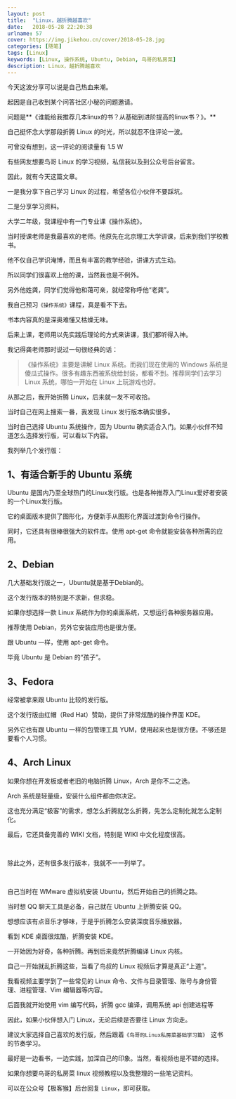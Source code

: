 ```yaml
---
layout: post
title:  "Linux，越折腾越喜欢"
date:   2018-05-28 22:20:38
urlname: 57
cover: https://img.jikehou.cn/cover/2018-05-28.jpg
categories: [随笔]
tags: [Linux]
keywords: [Linux, 操作系统, Ubuntu, Debian, 鸟哥的私房菜]
description: Linux，越折腾越喜欢
---
```

今天这波分享可以说是自己热血来潮。

起因是自己收到某个问答社区小秘的问题邀请。

问题是**《谁能给我推荐几本linux的书？从基础到进阶提高的linux书？》。**

自己挺怀念大学那段折腾 Linux 的时光，所以就忍不住评论一波。

可曾没有想到，这一评论的阅读量有 1.5 W

有些网友想要鸟哥 Linux 的学习视频，私信我以及到公众号后台留言。

因此，就有今天这篇文章。

一是我分享下自己学习 Linux 的过程，希望各位小伙伴不要踩坑。 

二是分享学习资料。

<!-- more -->
大学二年级，我课程中有一门专业课《操作系统》。

当时授课老师是我最喜欢的老师。他原先在北京理工大学讲课，后来到我们学校教书。

他不仅自己学识淹博，而且有丰富的教学经验，讲课方式生动。

所以同学们很喜欢上他的课，当然我也是不例外。

另外他姓龚，同学们觉得他和蔼可亲，就经常称呼他“老龚”。

我自己预习`《操作系统》`课程，真是看不下去。

书本内容真的是深奥难懂又枯燥无味。

后来上课，老师用以先实践后理论的方式来讲课，我们都听得入神。

我记得龚老师那时说过一句很经典的话：

> 《操作系统》主要是讲解 Linux 系统。而我们现在使用的 Windows 系统是傻瓜式操作。很多有趣东西被系统给封装，都看不到。推荐同学们去学习 Linux 系统，哪怕一开始在 Linux 上玩游戏也好。 

从那之后，我开始折腾 Linux，后来就一发不可收拾。

当时自己在网上搜索一番，我发现 Linux 发行版本确实很多。

当时自己选择 Ubuntu 系统操作，因为 Ubuntu 确实适合入门。如果小伙伴不知道怎么选择发行版，可以看以下内容。

我列举几个发行版：

## 1、有适合新手的 Ubuntu 系统

Ubuntu 是国内乃至全球热门的Linux发行版。也是各种推荐入门Linux爱好者安装的一个Linux发行版。

它的桌面版本提供了图形化，方便新手从图形化界面过渡到命令行操作。

同时，它还具有很棒很强大的软件库。使用 apt-get 命令就能安装各种所需的应用。

## 2、Debian

几大基础发行版之一，Ubuntu就是基于Debian的。

这个发行版本的特别是不求新，但求稳。

如果你想选择一款 Linux 系统作为你的桌面系统，又想运行各种服务器应用。

推荐使用 Debian，另外它安装应用也是很方便。

跟 Ubuntu 一样，使用 apt-get 命令。

毕竟 Ubuntu 是 Debian 的“孩子”。

## 3、Fedora

经常被拿来跟 Ubuntu 比较的发行版。

这个发行版由红帽（Red Hat）赞助，提供了非常炫酷的操作界面 KDE。

另外它也有跟 Ubuntu 一样的包管理工具 YUM，使用起来也是很方便。不够还是要看个人习惯。

## 4、Arch Linux

如果你想在开发板或者老旧的电脑折腾 Linux，Arch 是你不二之选。

Arch 系统是轻量级，安装什么组件都由你决定。

这也充分满足“极客”的需求，想怎么折腾就怎么折腾，先怎么定制化就怎么定制化。

最后，它还具备完善的 WIKI 文档，特别是 WIKI 中文化程度很高。

</br>

除此之外，还有很多发行版本，我就不一一列举了。

</br>

自己当时在 WMware 虚拟机安装 Ubuntu，然后开始自己的折腾之路。

当时想 QQ 聊天工具是必备，自己就在 Ubuntu 上折腾安装 QQ。

想想应该有点音乐才够味，于是乎折腾怎么安装深度音乐播放器。

看到 KDE 桌面很炫酷，折腾安装 KDE。

一开始因为好奇，各种折腾。再到后来竟然折腾编译 Linux 内核。

自己一开始就乱折腾这些，当看了鸟叔的 Linux 视频后才算是真正“上道”。

我看视频主要学到了一些常见的 Linux 命令、文件与目录管理、账号与身份管理、进程管理、Vim 编辑器等内容。

后面我就开始使用 vim 编写代码，折腾 gcc 编译，调用系统 api 创建进程等

因此，如果小伙伴想入门 Linux，无论后续是否要往 Linux 方向走。

建议大家选择自己喜欢的发行版，然后跟着`《鸟哥的Linux私房菜基础学习篇》 `这书的节奏学习。

最好是一边看书，一边实践，加深自己的印象。当然，看视频也是不错的选择。

如果你想要鸟哥的私房菜 linux 视频教程以及我整理的一些笔记资料。

可以在公众号【极客猴】后台回复 `Linux`，即可获取。
